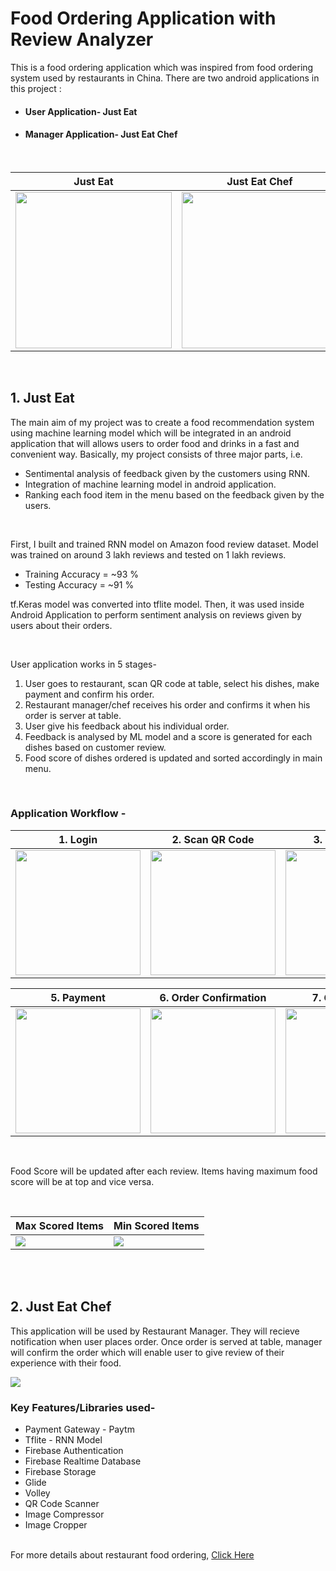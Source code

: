 # Food Ordering Application with Review Analyzer
 
 This is a food ordering application which was inspired from food ordering system used by restaurants in China. There are two android applications in this project : 
 
 - #### User Application- Just Eat
 - #### Manager Application- Just Eat Chef
 <br/>
 
 | Just Eat                            | Just Eat Chef                       |
 |-------------------------------------|-------------------------------------|
 |<img src="images/0.png" width="250"> | <img src="images/4.png" width="250">|
 
 <br />
 
 
 
 ## 1. Just Eat
 
The main aim of my project was to create a food recommendation system using machine learning model which will be integrated in an android application that will allows users to order food and drinks in a fast and convenient way. Basically, my project consists of three major parts, i.e. 

- Sentimental analysis of feedback given by the customers using RNN.
- Integration of machine learning model in android application.
- Ranking each food item in the menu based on the feedback given by the users. 
<br/>

First, I built and trained RNN model on Amazon food review dataset. Model was trained on around 3 lakh reviews and tested on 1 lakh reviews.

- Training Accuracy = ~93 %
- Testing Accuracy = ~91 %

tf.Keras model was converted into tflite model. Then, it was used inside Android Application to perform sentiment analysis on reviews given by users about their orders.

<br/>

User application works in 5 stages- 

1. User goes to restaurant, scan QR code at table, select his dishes, make payment and confirm his order.
2. Restaurant manager/chef receives his order and confirms it when his order is server at table.
3. User give his feedback about his individual order.
4. Feedback is analysed by ML model and a score is generated for each dishes based on customer review.
5. Food score of dishes ordered is updated and sorted accordingly in main menu.

<br/>

### Application Workflow - 

|1. Login                                | 2. Scan QR Code                        | 3. Select Food                        | 4. Checkout |
| ---------------------------------------| -------------------------------------- |--------------------------------------|-------------|
| <img src="images/0.png" width="200px"> | <img src="images/12.png" width="200px"> |<img src="images/1.png" width="200px">|<img src="images/2.png" width="200px">|

|5. Payment                              | 6. Order Confirmation         | 7. Give Review                       | 8. Review Result |
| ---------------------------------------| -------------------------------------- |--------------------------------------|-------------|
| <img src="images/3.png" width="200px"> | <img src="images/4.png" width="200px"> |<img src="images/6.png" width="200px">|<img src="images/8.png" width="200px">|

<br/>

Food Score will be updated after each review. Items having maximum food score will be at top and vice versa.

<br/>

 | Max Scored Items                    | Min Scored Items                    |
 |-------------------------------------|-------------------------------------|
 |<img src="images/9.png">             | <img src="images/10.png" >          |
 
 <br/><br/>
 ## 2. Just Eat Chef
 
 This application will be used by Restaurant Manager. They will recieve notification when user places order. Once order is served at table, manager will confirm the order which will enable user to give review of their experience with their food.
 
 <img src="images/4.png">  


### Key Features/Libraries used-
- Payment Gateway - Paytm
- Tflite - RNN Model
- Firebase Authentication
- Firebase Realtime Database
- Firebase Storage
- Glide
- Volley
- QR Code Scanner
- Image Compressor
- Image Cropper
<br/><br/>

 
 
 For more details about restaurant food ordering, [Click Here](https://sampi.co/wechat-app-restaurant-business/)
